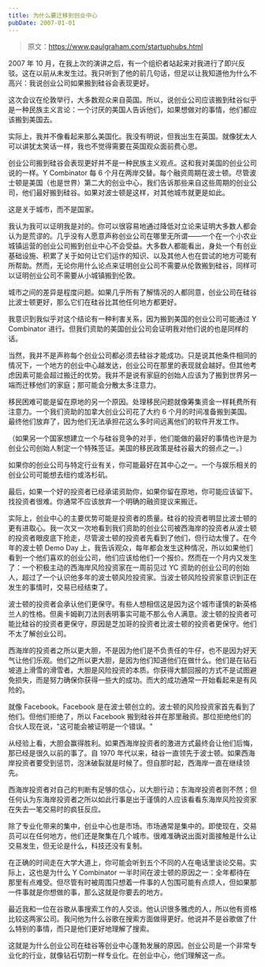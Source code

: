 ```yaml
---
title: 为什么要迁移到创业中心
pubDate: 2007-01-01
---
```


> 原文：https://www.paulgraham.com/startuphubs.html 

            
2007 年 10 月，在我上次的演讲之后，有一个组织者站起来对我进行了即兴反驳。这在以前从未发生过。我只听到了他的前几句话，但足以让我知道他为什么不高兴：我说创业公司如果搬到硅谷会表现更好。

这次会议在伦敦举行，大多数观众来自英国。所以，说创业公司应该搬到硅谷似乎是一种民族主义言论：一个讨厌的美国人告诉他们，如果想做对的事情，他们都应该搬到美国去。

实际上，我并不像看起来那么美国化。我没有明说，但我出生在英国。就像犹太人可以讲犹太笑话一样，我也不觉得需要在英国观众面前费心思。

创业公司搬到硅谷会表现更好并不是一种民族主义观点。这和我对美国的创业公司说的一样。Y Combinator 每 6 个月在两岸交替。每个融资周期在波士顿。尽管波士顿是美国（也是世界）第二大的创业中心，我们告诉那些来自这些周期的创业公司，他们最好搬到硅谷。如果对波士顿是这样，对其他城市就更是如此。

这是关于城市，而不是国家。

我认为我可以证明我是对的。你可以很容易地通过降低对立论来证明大多数人都会认为是荒谬的。几乎没有人愿意声称创业公司在哪里无所谓——一个在一个小农业城镇运营的创业公司搬到创业中心不会受益。大多数人都能看出，身处一个有创业基础设施、积累了关于如何让它们运作的知识、以及其他人也在尝试的地方可能有所帮助。然而，无论你用什么论点来证明创业公司不需要从伦敦搬到硅谷，同样可以证明创业公司不需要从小城镇搬到伦敦。

城市之间的差异是程度问题。如果几乎所有了解情况的人都同意，创业公司在硅谷比波士顿更好，那么它们在硅谷比其他任何地方都更好。

我意识到我似乎对这个结论有一种利害关系，因为搬到美国的创业公司可能通过 Y Combinator 进行。但我们资助的美国创业公司会证明我对他们说的也是同样的话。

当然，我并不是声称每个创业公司都必须去硅谷才能成功。只是说其他条件相同的情况下，一个地方的创业中心越发达，创业公司在那里的表现就会越好。但其他考虑因素可能会超过搬迁的优势。我并不是说有家庭的创始人应该为了搬到世界另一端而迁移他们的家庭；那可能会分散太多注意力。

移民困难可能是留在原地的另一个原因。处理移民问题就像筹集资金一样耗费所有注意力。一个我们资助的加拿大创业公司花了大约 6 个月的时间准备搬到美国。最终他们放弃了，因为他们无法承担花这么多时间远离他们的软件开发工作。

（如果另一个国家想建立一个与硅谷竞争的对手，他们能做的最好的事情也许是为创业公司创始人制定一个特殊签证。美国的移民政策是硅谷最大的弱点之一。）

如果你的创业公司与特定行业有关，你可能最好在其中心之一。一个与娱乐相关的创业公司可能想去纽约或洛杉矶。

最后，如果一个好的投资者已经承诺资助你，如果你留在原地，你可能应该留下。找投资者很难。你通常不应该放弃一个明确的融资提议来搬迁。

实际上，创业中心的主要优势可能是投资者的质量。硅谷的投资者明显比波士顿的更有进取心。我一次又一次地看到我们资助的创业公司被西海岸的投资者从波士顿的投资者眼皮底下抢走，尽管波士顿的投资者先看到了他们，但行动太慢了。在今年的波士顿 Demo Day 上，我告诉观众，每年都会发生这种情况，所以如果他们看到一个他们喜欢的创业公司，他们应该给他们一个报价。然而在一个月内又发生了：一个积极主动的西海岸风险投资家在一周前见过 YC 资助的创业公司的创始人，超过了一个认识他多年的波士顿风险投资家。当波士顿风险投资家意识到正在发生的事情时，交易已经结束了。

波士顿的投资者会承认他们更保守。有些人想相信这是因为这个城市谨慎的新英格兰人的性格。但奥卡姆剃刀法则表明事实可能不那么令人满意。波士顿的投资者可能比硅谷的投资者更保守，原因是芝加哥的投资者比波士顿的投资者更保守。他们不太了解创业公司。

西海岸的投资者之所以更大胆，不是因为他们是不负责任的牛仔，也不是因为好天气让他们乐观。他们之所以更大胆，是因为他们知道他们在做什么。他们是在钻石坡道上滑雪的滑雪者。大胆是风险投资的本质。你获得大额回报的方式不是试图避免损失，而是努力确保你获得一些大的成功。而大的成功通常一开始看起来是有风险的。

就像 Facebook。Facebook 是在波士顿创立的。波士顿的风险投资家首先看到了他们。但他们拒绝了，所以 Facebook 搬到硅谷并在那里融资。那位拒绝他们的合伙人现在说，"这可能会被证明是一个错误。"

从经验上看，大胆会赢得胜利。如果西海岸投资者的激进方式最终会让他们后悔，那已经是很久以前的事了。自 1970 年代以来，硅谷一直领先于波士顿。如果西海岸投资者要受到惩罚，泡沫破裂就是时候了。但自那时起，西海岸一直在继续领先。

西海岸投资者对自己的判断有足够的信心，以大胆行动；东海岸投资者则不然；但任何认为东海岸投资者之所以如此行事是出于谨慎的人应该看看东海岸风险投资家在失去一笔交易时的疯狂反应。

除了专业化带来的集中，创业中心也是市场。市场通常是集中的。即使现在，交易员可以在任何地方，他们还是聚集在几个城市。很难准确说出面对面接触是什么让交易发生，但无论是什么，科技还没有复制。

在正确的时间走在大学大道上，你可能会听到五个不同的人在电话里谈论交易。实际上，这也是为什么 Y Combinator 一半时间在波士顿的原因之一：全年都待在那里有点难受。但尽管有时被周围只想着一件事的人包围可能有点烦人，但如果那一件事就是你想做的事，那么这就是你要去的地方。

最近我和一位在谷歌从事搜索工作的人交谈。他认识很多雅虎的人，所以他有资格比较这两家公司。我问他为什么谷歌在搜索方面做得更好。他说并不是谷歌做了什么特别的事情，而只是他们更好地理解了搜索。

这就是为什么创业公司在硅谷等创业中心蓬勃发展的原因。创业公司是一个非常专业化的行业，就像钻石切割一样专业化。在创业中心，他们理解这一点。

